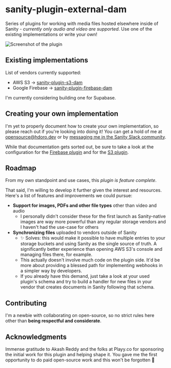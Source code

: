 # sanity-plugin-external-dam

Series of plugins for working with media files hosted elsewhere inside of Sanity - _currently only audio and video are supported_. Use one of the existing implementations or write your own!

![Screenshot of the plugin](https://raw.githubusercontent.com/hdoro/sanity-plugin-external-dam/main/screenshots.png)

## Existing implementations

List of vendors currently supported:

- AWS S3 -> [sanity-plugin-s3-dam](https://github.com/hdoro/sanity-plugin-external-dam/tree/main/packages/aws)
- Google Firebase -> [sanity-plugin-firebase-dam](https://github.com/hdoro/sanity-plugin-external-dam/tree/main/packages/firebase)

I'm currently considering building one for Supabase.

## Creating your own implementation

I'm yet to properly document how to create your own implementation, so please reach out if you're looking into doing it! You can get a hold of me at [opensource@hdoro.dev](mailto:opensource@hdoro.dev) or by [messaging me in the Sanity Slack community](https://sanity-io-land.slack.com/team/UB1QTEXGC).

While that documentation gets sorted out, be sure to take a look at the configuration for the [Firebase plugin](https://github.com/hdoro/sanity-plugin-external-dam/blob/main/packages/firebase/src/config.ts) and for the [S3 plugin](https://github.com/hdoro/sanity-plugin-external-dam/blob/main/packages/aws/src/config.ts).

## Roadmap

From my own standpoint and use cases, this _plugin is feature complete_.

That said, I'm willing to develop it further given the interest and resources. Here's a list of features and improvements we could pursue:

- **Support for images, PDFs and other file types** other than video and audio
  - I personally didn't consider these for the first launch as Sanity-native images are way more powerful than any regular storage vendors and I haven't had the use-case for others
- **Synchronizing files** uploaded to vendors outside of Sanity
  - ✨ Solves: this would make it possible to have multiple entries to your storage buckets and using Sanity as the single source of truth. A significantly better experience than opening AWS S3's console and managing files there, for example.
  - This actually doesn't involve much code on the plugin side. It'd be more about providing a blessed path for implementing webhooks in a simpler way by developers.
  - If you already have this demand, just take a look at your used plugin's schema and try to build a handler for new files in your vendor that creates documents in Sanity following that schema.

## Contributing

I'm a newbie with collaborating on open-source, so no strict rules here other than **being respectful and considerate**.

## Acknowledgments

Immense gratitude to Akash Reddy and the folks at Playy.co for sponsoring the initial work for this plugin and helping shape it. You gave me the first opportunity to do paid open-source work and this won't be forgotten 💚